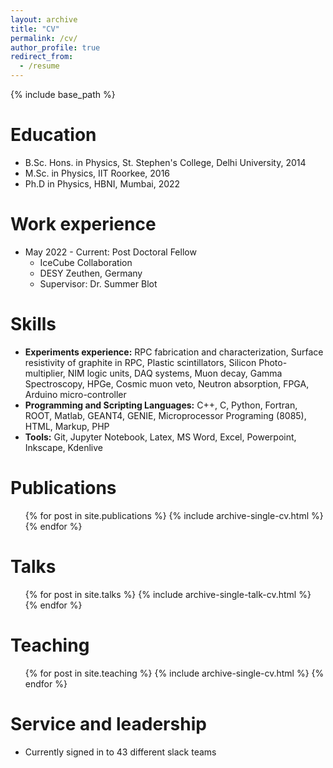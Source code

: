 ```yaml
---
layout: archive
title: "CV"
permalink: /cv/
author_profile: true
redirect_from:
  - /resume
---
```


{% include base_path %}

Education
======
* B.Sc. Hons. in Physics, St. Stephen's College, Delhi University, 2014
* M.Sc. in Physics, IIT Roorkee, 2016
* Ph.D in Physics, HBNI, Mumbai, 2022

Work experience
======
* May 2022 - Current: Post Doctoral Fellow
  * IceCube Collaboration
  * DESY Zeuthen, Germany
  * Supervisor: Dr. Summer Blot
  
Skills
======
* **Experiments experience:** RPC fabrication and characterization, Surface resistivity of graphite in RPC, Plastic scintillators, Silicon Photo-multiplier, NIM logic units, DAQ systems, Muon decay, Gamma Spectroscopy, HPGe, Cosmic muon veto, Neutron absorption, FPGA, Arduino micro-controller
* **Programming and Scripting Languages:** C++, C, Python, Fortran, ROOT, Matlab, GEANT4, GENIE, Microprocessor Programing (8085), HTML, Markup, PHP
* **Tools:** Git, Jupyter Notebook, Latex, MS Word, Excel, Powerpoint, Inkscape, Kdenlive

Publications
======
  <ol>{% for post in site.publications %}
    {% include archive-single-cv.html %}
  {% endfor %}</ol>
  
Talks
======
  <ol>{% for post in site.talks %}
    {% include archive-single-talk-cv.html %}
  {% endfor %}</ol>
  
Teaching
======
  <ul>{% for post in site.teaching %}
    {% include archive-single-cv.html %}
  {% endfor %}</ul>
  
Service and leadership
======
* Currently signed in to 43 different slack teams
